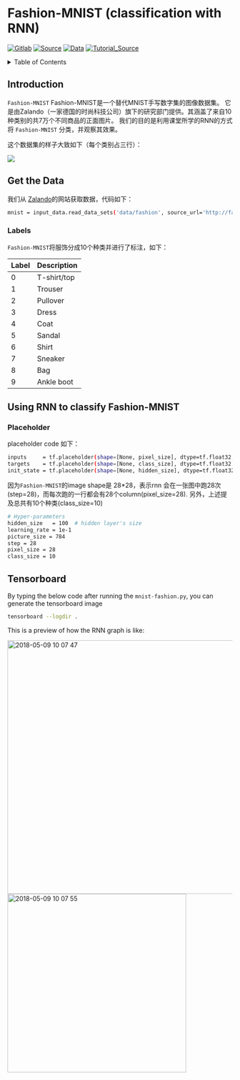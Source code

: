 # Fashion-MNIST (classification with RNN)

[![Gitlab](https://img.shields.io/badge/Gitlab-fashion_mnist-blue.svg)](http://gitlab.icenter.tsinghua.edu.cn/qy-chen17/RNN-fashion-classification)
[![Source](https://img.shields.io/badge/Source-fashion_mnist-green.svg)](https://github.com/zalandoresearch/fashion-mnist/)
[![Data](https://img.shields.io/badge/Data-fashion_mnist-yellow.svg)](http://fashion-mnist.s3-website.eu-central-1.amazonaws.com/)
[![Tutorial_Source](https://img.shields.io/badge/Tutorial_Source-mnist-purple.svg)](https://www.youtube.com/watch?v=SeffmcG42SY&t=384s)


<details><summary>Table of Contents</summary><p>

* [Introduction](#introduction)
* [Get the Data](#get-the-data)
* [Using RNN to classify Fashion-MNIST](#using-rnn-to-classify-fashion-mnist)
* [Tensorboard](#tensorboard)

</p></details><p></p>

## Introduction
`Fashion-MNIST` Fashion-MNIST是一个替代MNIST手写数字集的图像数据集。 它是由Zalando（一家德国的时尚科技公司）旗下的研究部门提供。其涵盖了来自10种类别的共7万个不同商品的正面图片。 我们的目的是利用课堂所学的RNN的方式将 `Fashion-MNIST` 分类，并观察其效果。


这个数据集的样子大致如下（每个类别占三行）：

![](https://raw.githubusercontent.com/zalandoresearch/fashion-mnist/master/doc/img/fashion-mnist-sprite.png)


## Get the Data

我们从 [Zalando]('https://research.zalando.com/')的网站获取数据，代码如下：

```bash
mnist = input_data.read_data_sets('data/fashion', source_url='http://fashion-mnist.s3-website.eu-central-1.amazonaws.com/')
```

### Labels
`Fashion-MNIST`将服饰分成10个种类并进行了标注，如下：

| Label | Description |
| --- | --- |
| 0 | T-shirt/top |
| 1 | Trouser |
| 2 | Pullover |
| 3 | Dress |
| 4 | Coat |
| 5 | Sandal |
| 6 | Shirt |
| 7 | Sneaker |
| 8 | Bag |
| 9 | Ankle boot |


## Using RNN to classify Fashion-MNIST


### Placeholder
placeholder code 如下：
```bash
inputs     = tf.placeholder(shape=[None, pixel_size], dtype=tf.float32, name="inputs")
targets    = tf.placeholder(shape=[None, class_size], dtype=tf.float32, name="targets")
init_state = tf.placeholder(shape=[None, hidden_size], dtype=tf.float32, name="state")
```
因为`Fashion-MNIST`的image shape是 28*28，表示rnn 会在一张图中跑28次(step=28)，而每次跑的一行都会有28个column(pixel_size=28).
另外，上述提及总共有10个种类(class_size=10)

```bash
# Hyper-parameters
hidden_size   = 100  # hidden layer's size
learning_rate = 1e-1
picture_size = 784
step = 28
pixel_size = 28
class_size = 10
```

## Tensorboard
By typing the below code after running the `mnist-fashion.py`, you can generate the tensorboard image
```bash
tensorboard --logdir .
```
This is a preview of how the RNN graph is like:

<img width="568" alt="2018-05-09 10 07 47" src="https://user-images.githubusercontent.com/30227868/39819253-9134da06-53d5-11e8-85e8-a61d8e122b90.png">
<img width="400" alt="2018-05-09 10 07 55" src="https://user-images.githubusercontent.com/30227868/39819272-9a17bbf2-53d5-11e8-8300-12c39590ec7c.png">

